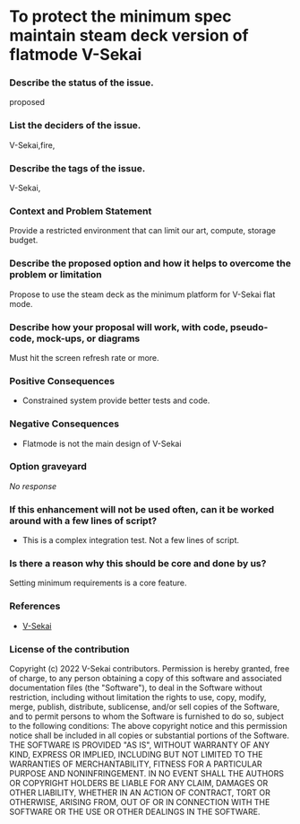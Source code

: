 # To protect the minimum spec maintain steam deck version of flatmode V-Sekai

### Describe the status of the issue.

proposed

### List the deciders of the issue.

V-Sekai,fire,

### Describe the tags of the issue.

V-Sekai,

### Context and Problem Statement

Provide a restricted environment that can limit our art, compute, storage budget.

### Describe the proposed option and how it helps to overcome the problem or limitation

Propose to use the steam deck as the minimum platform for V-Sekai flat mode.

### Describe how your proposal will work, with code, pseudo-code, mock-ups, or diagrams

Must hit the screen refresh rate or more.

### Positive Consequences

- Constrained system provide better tests and code.

### Negative Consequences

- Flatmode is not the main design of V-Sekai

### Option graveyard

_No response_

### If this enhancement will not be used often, can it be worked around with a few lines of script?

- This is a complex integration test. Not a few lines of script.

### Is there a reason why this should be core and done by us?

Setting minimum requirements is a core feature.

### References

- [V-Sekai](https://v-sekai.org/)

### License of the contribution

Copyright (c) 2022 V-Sekai contributors. Permission is hereby granted, free of charge, to any person obtaining a copy of this software and associated documentation files (the "Software"), to deal in the Software without restriction, including without limitation the rights to use, copy, modify, merge, publish, distribute, sublicense, and/or sell copies of the Software, and to permit persons to whom the Software is furnished to do so, subject to the following conditions: The above copyright notice and this permission notice shall be included in all copies or substantial portions of the Software. THE SOFTWARE IS PROVIDED "AS IS", WITHOUT WARRANTY OF ANY KIND, EXPRESS OR IMPLIED, INCLUDING BUT NOT LIMITED TO THE WARRANTIES OF MERCHANTABILITY, FITNESS FOR A PARTICULAR PURPOSE AND NONINFRINGEMENT. IN NO EVENT SHALL THE AUTHORS OR COPYRIGHT HOLDERS BE LIABLE FOR ANY CLAIM, DAMAGES OR OTHER LIABILITY, WHETHER IN AN ACTION OF CONTRACT, TORT OR OTHERWISE, ARISING FROM, OUT OF OR IN CONNECTION WITH THE SOFTWARE OR THE USE OR OTHER DEALINGS IN THE SOFTWARE.

